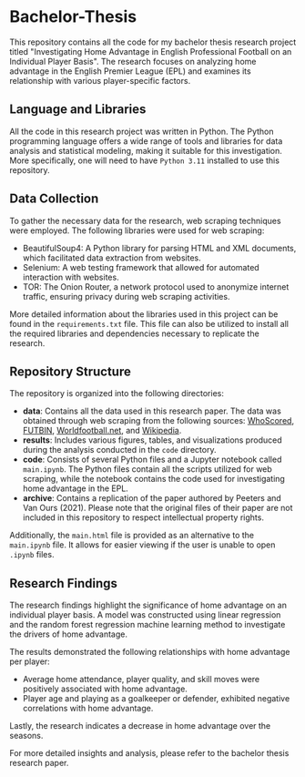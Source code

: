 # Bachelor-Thesis

This repository contains all the code for my bachelor thesis research project titled "Investigating Home Advantage in English Professional Football on an Individual Player Basis". The research focuses on analyzing home advantage in the English Premier League (EPL) and examines its relationship with various player-specific factors.

## Language and Libraries

All the code in this research project was written in Python. The Python programming language offers a wide range of tools and libraries for data analysis and statistical modeling, making it suitable for this investigation. More specifically, one will need to have `Python 3.11` installed to use this repository.

## Data Collection

To gather the necessary data for the research, web scraping techniques were employed. The following libraries were used for web scraping:

- BeautifulSoup4: A Python library for parsing HTML and XML documents, which facilitated data extraction from websites.
- Selenium: A web testing framework that allowed for automated interaction with websites.
- TOR: The Onion Router, a network protocol used to anonymize internet traffic, ensuring privacy during web scraping activities.

More detailed information about the libraries used in this project can be found in the `requirements.txt` file. This file can also be utilized to install all the required libraries and dependencies necessary to replicate the research.

## Repository Structure

The repository is organized into the following directories:

- **data**: Contains all the data used in this research paper. The data was obtained through web scraping from the following sources: [WhoScored](https://www.whoscored.com/), [FUTBIN](https://www.futbin.com/), [Worldfootball.net](https://www.worldfootball.net/), and [Wikipedia](https://www.wikipedia.org/).
- **results**: Includes various figures, tables, and visualizations produced during the analysis conducted in the `code` directory.
- **code**: Consists of several Python files and a Jupyter notebook called `main.ipynb`. The Python files contain all the scripts utilized for web scraping, while the notebook contains the code used for investigating home advantage in the EPL.
- **archive**: Contains a replication of the paper authored by Peeters and Van Ours (2021). Please note that the original files of their paper are not included in this repository to respect intellectual property rights.

Additionally, the `main.html` file is provided as an alternative to the `main.ipynb` file. It allows for easier viewing if the user is unable to open `.ipynb` files.

## Research Findings

The research findings highlight the significance of home advantage on an individual player basis. A model was constructed using linear regression and the random forest regression machine learning method to investigate the drivers of home advantage.

The results demonstrated the following relationships with home advantage per player:

- Average home attendance, player quality, and skill moves were positively associated with home advantage.
- Player age and playing as a goalkeeper or defender, exhibited negative correlations with home advantage.

Lastly, the research indicates a decrease in home advantage over the seasons.

For more detailed insights and analysis, please refer to the bachelor thesis research paper.

